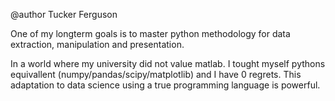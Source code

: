 @author Tucker Ferguson

One of my longterm goals is to master python methodology for data extraction, manipulation and presentation.

In a world where my university did not value matlab. I tought myself pythons equivallent (numpy/pandas/scipy/matplotlib) and I have 0 regrets. This adaptation to data science using a true programming language is powerful.